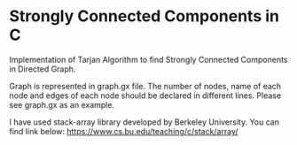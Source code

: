 # Strongly Connected Components in C
Implementation of Tarjan Algorithm to find Strongly Connected Components in Directed Graph.

Graph is represented in graph.gx file. The number of nodes, name of each node and edges of each node should be declared in different lines. Please see graph.gx as an example.

I have used stack-array library developed by Berkeley University. You can find link below:
https://www.cs.bu.edu/teaching/c/stack/array/
